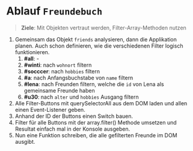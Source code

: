 # Ablauf `Freundebuch`
> **Ziele**: Mit Objekten vertraut werden, Filter-Array-Methoden nutzen

1. Gemeinsam das Objekt `friends` analysieren, dann die Applikation planen. Auch schon definieren, wie die verschiedenen Filter logisch funktionieren. 
   1. **#all**: -
   2. **#winti**: nach `wohnort` filtern
   3. **#socccer**: nach `hobbies` filtern
   4. **#a**: nach Anfangsbuchstabe von `name` filtern 
   5. **#lena**: nach Freunden filtern, welche die `id` von Lena als gemeinsame Freunde haben
   6. **#u30**: nach `alter` und `hobbies` Ausgang filtern
2. Alle Filter-Buttons mit querySelectorAll aus dem DOM laden und allen einen Event-Listener geben.
3. Anhand der ID der Buttons einen Switch bauen. 
4. Filter für alle Buttons mit der array.filter() Methode umsetzen und Resultat einfach mal in der Konsole ausgeben.
5. Nun eine Funktion schreiben, die alle gefilterten Freunde im DOM ausgibt.
